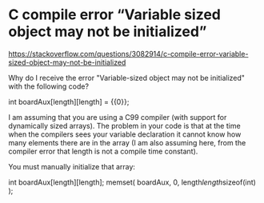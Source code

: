 # C compile error “Variable sized object may not be initialized”

https://stackoverflow.com/questions/3082914/c-compile-error-variable-sized-object-may-not-be-initialized

Why do I receive the error "Variable-sized object may not be initialized" with the following code?

int boardAux[length][length] = {{0}};

I am assuming that you are using a C99 compiler (with support for dynamically sized arrays). The problem in your code is that at the time when the compilers sees your variable declaration it cannot know how many elements there are in the array (I am also assuming here, from the compiler error that length is not a compile time constant).

You must manually initialize that array:

int boardAux[length][length]; memset( boardAux, 0, length*length*sizeof(int) );